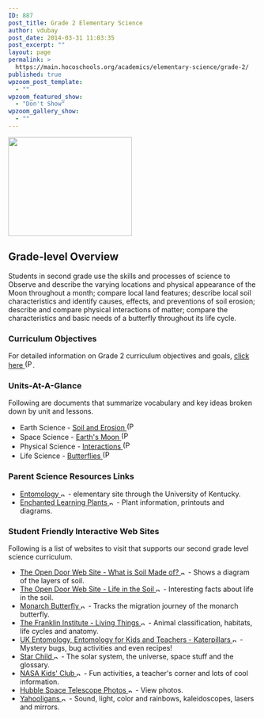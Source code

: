 ```yaml
---
ID: 887
post_title: Grade 2 Elementary Science
author: vdubay
post_date: 2014-03-31 11:03:35
post_excerpt: ""
layout: page
permalink: >
  https://main.hocoschools.org/academics/elementary-science/grade-2/
published: true
wpzoom_post_template:
  - ""
wpzoom_featured_show:
  - "Don't Show"
wpzoom_gallery_show:
  - ""
---
```

<img class="pict" alt="" width="250" height="200" src="/f/academics/espic_btrfly.gif" />

<h2>Grade-level Overview</h2>

<p>Students in second grade use the skills and processes of science to Observe and describe the varying locations and physical appearance of the Moon throughout a month; compare local land features; describe local soil characteristics and identify causes, effects, and preventions of soil erosion; describe and compare physical interactions of matter; compare the characteristics and basic needs of a butterfly throughout its life cycle.</p>

<h3>Curriculum Objectives</h3>
<p>For detailed information on Grade 2 curriculum objectives and goals, <a href="/f/academics/gr2doc_currobj_2011.pdf">click here <img alt="(PDF)" src="/f/images/bullet-pdf.gif" width="16" height="16" align="bottom" border="0" /></a>.</p>

<h3>Units-At-A-Glance</h3>

<p>Following are documents that summarize vocabulary and key ideas broken down by unit and lessons.</p>

<ul>
  <li>Earth Science - <a href="/f/academics/gr2doc_earthscienceunit.pdf">Soil and Erosion <img alt="(PDF)" src="/f/images/bullet-pdf.gif" width="16" height="16" align="bottom" border="0" /></a></li>
  <li>Space Science - <a href="/f/academics/gr2doc_spacescienceunit.pdf">Earth's Moon <img alt="(PDF)" src="/f/images/bullet-pdf.gif" width="16" height="16" align="bottom" border="0" /></a></li>
  <li>Physical Science - <a href="/f/academics/gr2doc_physscienceunit.pdf">Interactions <img alt="(PDF)" src="/f/images/bullet-pdf.gif" width="16" height="16" align="bottom" border="0" /></a></li>
  <li>Life Science - <a href="/f/academics/gr2doc_lifescienceunit.pdf">Butterflies <img alt="(PDF)" src="/f/images/bullet-pdf.gif" width="16" height="16" align="bottom" border="0" /></a></li>
</ul>

<h3>Parent Science Resources Links</h3>
<ul>
  <li><a href="http://www.uky.edu/Ag/Entomology/ythfacts/oldentyouth.htm" target="_blank">Entomology <img alt="new webpage" src="/f/images/new_webpage.gif" width="11" height="10" align="bottom" border="0" /></a> - elementary site through the University of Kentucky.</li>
  <li><a href="http://www.enchantedlearning.com/subjects/plants/" target="_blank">Enchanted Learning Plants <img alt="new webpage" src="/f/images/new_webpage.gif" width="11" height="10" align="bottom" border="0" /></a> - Plant information, printouts and diagrams.</li>
</ul>

<h3>Student Friendly Interactive Web Sites</h3>

<p>Following is a list of websites to visit that supports our second grade level science curriculum.</p>

<ul>
  <li><a href="http://www.bbc.co.uk/education/dynamo/lab/quiz/quiz1b.htm" target="_blank">The Open Door Web Site - What is Soil Made of? <img alt="new webpage" src="/f/images/new_webpage.gif" width="11" height="10" align="bottom" border="0" /></a> - Shows a diagram of the layers of soil.</li>
  <li><a href="http://www.saburchill.com/chapters/chap0059.html" target="_blank">The Open Door Web Site - Life in the Soil <img alt="new webpage" src="/f/images/new_webpage.gif" width="11" height="10" align="bottom" border="0" /></a> - Interesting facts about life in the soil.</li>
  <li><a href="http://www.learner.org/jnorth/spring1998/critters/monarch/index.html" target="_blank">Monarch Butterfly <img alt="new webpage" src="/f/images/new_webpage.gif" width="11" height="10" align="bottom" border="0" /></a> - Tracks the migration journey of the monarch butterfly.</li>
  <li><a href="http://www.fi.edu/tfi/units/life/" target="_blank">The Franklin Institute - Living Things <img alt="new webpage" src="/f/images/new_webpage.gif" width="11" height="10" align="bottom" border="0" /></a> - Animal classification, habitats, life cycles and anatomy.</li>
  <li><a href="http://sln.fi.edu/fellows/fellow1/oct98/index2.html" target="_blank">UK Entomology, Entomology for Kids and Teachers - Katerpillars <img alt="new webpage" src="/f/images/new_webpage.gif" width="11" height="10" align="bottom" border="0" /></a> - Mystery bugs, bug activities and even recipes!</li>
  <li><a href="http://starchild.gsfc.nasa.gov/docs/StarChild/StarChild.html" target="_blank">Star Child <img alt="new webpage" src="/f/images/new_webpage.gif" width="11" height="10" align="bottom" border="0" /></a> - The solar system, the universe, space stuff and the glossary.</li>
  <li><a href="http://www.nasa.gov/audience/forkids/kidsclub/flash/index.html" target="_blank">NASA Kids' Club <img alt="new webpage" src="/f/images/new_webpage.gif" width="11" height="10" align="bottom" border="0" /></a> - Fun activities, a teacher's corner and lots of cool information.</li>
  <li><a href="http://hubblesite.org/gallery/" target="_blank">Hubble Space Telescope Photos <img alt="new webpage" src="/f/images/new_webpage.gif" width="11" height="10" align="bottom" border="0" /></a> - View photos.</li>
  <li><a href="http://kids.yahoo.com/directory/Science-and-Nature" target="_blank">Yahooligans <img alt="new webpage" src="/f/images/new_webpage.gif" width="11" height="10" align="bottom" border="0" /></a> - Sound, light, color and rainbows, kaleidoscopes, lasers and mirrors.</li>
</ul>